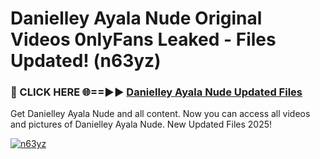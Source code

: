 # Danielley Ayala Nude Original Videos 0nlyFans Leaked - Files Updated! (n63yz)

<h3>🔴 CLICK HERE 🌐==►► <a href="https://tinyurl.com/yrmya6cz" rel="nofollow">Danielley Ayala Nude Updated Files</a></h3>

Get Danielley Ayala Nude and all content. Now you can access all videos and pictures of Danielley Ayala Nude. New Updated Files 2025!

[![n63yz](https://i.imgur.com/FMdXYCs.gif)](https://tinyurl.com/yrmya6cz)
